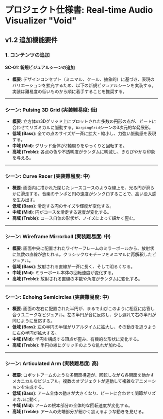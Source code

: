 # プロジェクト仕様書: Real-time Audio Visualizer "Void"

## v1.2 追加機能要件

### 1. コンテンツの追加

#### SC-01: 新規ビジュアルシーンの追加
- **概要**: デザインコンセプト（ミニマル、クール、抽象的）に基づき、表現のバリエーションを拡充するため、以下の新規ビジュアルシーンを実装する。実装は難易度の低いものから順に着手することを推奨する。

---

### シーン: Pulsing 3D Grid (実装難易度: 低)
- **概要**: 立方体の3Dグリッド上にプロットされた多数の円形の点が、ビートに合わせてリズミカルに脈動する。`WarpingGrid`シーンの3次元的な発展形。
- **低域 (Bass)**: 全ての点のサイズが一斉に拡大・縮小し、力強い脈動感を表現する。
- **中域 (Mid)**: グリッド全体がZ軸周りをゆっくりと回転する。
- **高域 (Treble)**: 各点の色や不透明度がランダムに明滅し、きらびやかな印象を与える。

---

### シーン: Curve Racer (実装難易度: 中)
- **概要**: 画面内に描かれた閉じたレースコースのような線上を、光る円が滑らかに滑走する。音楽のテンポと円の速度がシンクロすることで、高い没入感を生み出す。
- **低域 (Bass)**: 滑走する円のサイズや輝度が変化する。
- **中域 (Mid)**: 円がコースを滑走する速度が変化する。
- **高域 (Treble)**: コース自体の形状が、ノイズによって細かく歪む。

---

### シーン: Wireframe Mirrorball (実装難易度: 中)
- **概要**: 画面中央に配置されたワイヤーフレームのミラーボールから、放射状に無数の直線が放たれる。クラシックなモチーフをミニマルに再解釈したビジュアル。
- **低域 (Bass)**: 放射される直線が一斉に長く、そして明るくなる。
- **中域 (Mid)**: ミラーボール本体の回転速度が変化する。
- **高域 (Treble)**: 放射される直線の本数や角度がランダムに変化する。

---

### シーン: Echoing Semicircles (実装難易度: 中)
- **概要**: 画面の左右に配置された半円が、まるで山びこのように相互に応答し合うユニークなビジュアル。左の半円が音に反応し、少し遅れて右の半円が同じように反応する。
- **低域 (Bass)**: 左の半円の半径がリアルタイムに拡大し、その動きを追うように右の半円が拡大する。
- **中域 (Mid)**: 半円を構成する頂点が歪み、有機的な形状に変化する。
- **高域 (Treble)**: 半円の線にグリッチのような乱れが加わる。

---

### シーン: Articulated Arm (実装難易度: 高)
- **概要**: ロボットアームのような多関節構造が、回転しながら各関節を動かすメカニカルなビジュアル。複数のオブジェクトが連動して複雑なアニメーションを生成する。
- **低域 (Bass)**: アーム全体の動きが大きくなり、ビートに合わせて関節がリズミカルに動く。
- **中域 (Mid)**: アームの根本部分の全体的な回転速度が変化する。
- **高域 (Treble)**: アームの先端部分が細かく震えるような動きを見せる。
